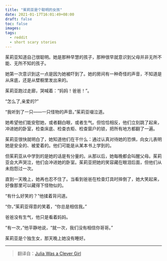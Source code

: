 ```yaml
---
title: "茱莉亚是个聪明的女孩"
date: 2021-01-17T16:01:49+08:00
draft: false
toc: false
images:
tags: 
  - reddit
  - short scary stories
---
```


茱莉亚知道自己很聪明。她是那种早慧的孩子，那种很早就意识到父母并非无所不能、无所不知的孩子。

她第一次意识到这一点是因为她被吓到了。她的房间有一种奇怪的声音，不知道是从床底，还是从壁橱里发出来的。

茱莉亚跑过走廊，哭喊着：“妈妈！爸爸！”。

“怎么了,亲爱的?”

“我听到了一只——一只怪物的声音。”茱莉亚啜泣道。

她希望他们能安慰她，或者翻白眼，或者生气。但恰恰相反，他们立刻跳了起来，冲进她的卧室，检查床底、检查衣柜、检查窗户的锁，把所有地方都翻了一遍。

茱莉亚很快就明白了，她知道他们在干什么：通过认真对待她的恐惧，向女儿表明她是安全的、被爱着的。他们可能是从某本书上学到的。

但茱莉亚从中学到的是她的话是有分量的。从那以后，她每晚都会叫醒父母。茱莉亚会大声哭泣，他们会冲进她的卧室。茱莉亚把她的笑容藏在眼泪后面，但他们从未抱怨过一次。

直到一天晚上，她再也忍不住了。当看到爸爸在检查灯具时摔倒了，她大笑起来，好像那里可以藏得下怪物似的。

“有什么好笑的？”他揉着背问道。

“你，”茱莉亚得意的笑着，“你总是相信我。”

爸爸没有生气，他只是看着妈妈。

“有一次，”他平静地说，“就一次，我们没有相信你哥哥。”

茱莉亚是个独生女，那天晚上她没有睡好。

------

> 翻译自：[Julia Was a Clever Girl ](https://www.reddit.com/r/shortscarystories/comments/36c1kj/julia_was_a_clever_girl_lesson_challenge/)

